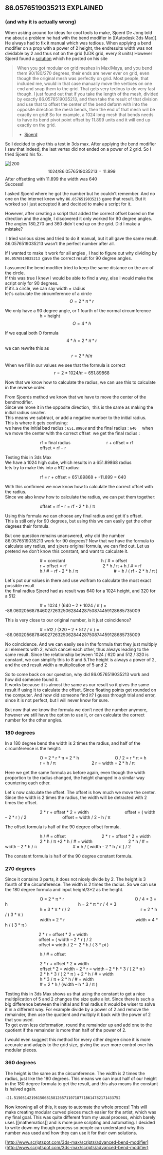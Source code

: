 ## 86.0576519035213 EXPLAINED

### (and why it is actually wrong)

When asking around for ideas for cool tools to make, Sjoerd De Jong told me about a problem he had with the bend modifier in [[Autodesk 3ds Max]]. He always had to fix it manual which was tedious. When applying a bend modifier on a prop with a power of 2 height, the endresults width was not dividable by 2 and thus not on the grid (UDK grid, every 8 units) However Sjoerd found a [solution](http://www.hourences.com/maxmaya-bending-of-modular-meshes/) which he posted on his site
  
> When you got modular on grid meshes in Max/Maya, and you bend them 90/180/270 degrees, their ends are never ever on grid, even though the original mesh was perfectly on grid. Most people, that included me, would in that case manually move the vertices on one end and snap them to the grid. That gets very tedious to do very fast though.
> I just found out that if you take the length of the mesh, divided by exactly 86.0576519035213, and then take the result of that division and use that to offset the center of the bend deform with into the opposite direction the mesh bends, then the end of that mesh will be exactly on grid! So for example, a 1024 long mesh that bends needs to have its bend pivot point offset by 11.899 units and it will end up exactly on the grid.
> - [Sjoerd](http://www.hourences.com/maxmaya-bending-of-modular-meshes/)


So I decided to give this a test in 3ds max. After applying the bend modifier I saw that indeed, the last vertex did not ended on a power of 2 grid. So I tried Sjoerd his fix.  
  

![|200](http://2.bp.blogspot.com/-DyEvKn-GM_M/U24HcjCU2sI/AAAAAAAABoA/7MADas1Hhyo/s1600/1.JPG)
$$
1024/86.0576519035213 = 11.899  
$$
After offsetting with 11.899 the width was 640  
Success!

I asked Sjoerd where he got the number but he couldn’t remember. And no one on the internet knew why `86.0576519035213` gave that result. But it worked so I just accepted it and decided to make a script for it.

However, after creating a script that added the correct offset based on the direction and the angle, I discovered it only worked for 90 degree angles. The angles 180,270 and 360 didn´t end up on the grid. Did I make a mistake?

 I tried various sizes and tried to do it manual, but it all gave the same result.  
86.0576519035213 wasn’t the perfect number after all.

  
If I wanted to make it work for all angles , I had to figure out why dividing by `86.0576519035213 `gave the correct result for 90 degree angles.


I assumed the bend modifier tried to keep the same distance on the arc of the circle.  
If this was true I knew I would be able to find a way, else I would make the script only for 90 degrees.  
If it’s a circle, we can say width = radius  
let's calculate the circumference of a circle
$$
                             O = 2 * π * r
$$
  
We only have a 90 degree angle, or 1 fourth of the normal circumference 
                             h = height
$$
                             O = 4 * h
$$
  
If we equal both O formula
$$
4 * h = 2 * π * r
$$we can rewrite this as
$$
                             r = 2 * h / π
$$
  

When we fill in our values we see that the formula is correct
  $$
                             r = 2 * 1024 / π = 651.89868
$$
  

Now that we know how to calculate the radius, we can use this to calculate in the reverse order.

From Sjoerds method we know that we have to move the center of the bendmodifier.  
Since we move it in the opposite direction,  this is the same as making the initial radius smaller.  
This means we subtract, or add a negative number to the initial radius.  
This is where it gets confusing:  
we have the initial bad radius : `651.89868` and the final radius : `640  `
when we move the center with the correct offset  we get the final radius : 
  
                             rf = final radius
                             r + offset = rf
                             offset = rf – r

Testing this in 3ds Max  
We have a 1024 high cube, which results in a 651.89868 radius  
lets try to make this into a 512 radius:

                             rf = r + offset = 651.89868 + -11.899 = 640

With this confirmed we now know how to calculate the correct offset with the radius.  
Since we also know how to calculate the radius, we can put them together:

                             offset = rf – r = rf - 2 * h / π

Using this formula we can choose any final radius and get it´s offset.  
This is still only for 90 degrees, but using this we can easily get the other degrees their formula.

But one question remains unanswered, why did the number 86.0576519035213 work for 90 degrees? Now that we have the formula to calculate any radius, and sjoers original formula, we can find out. Let us pretend we don’t know this constant, and want to calculate it.

                             # = constant
                             h / # = offset
                             r + offset = rf
                             2 * h / π + h / # = rf 
                             h / # = rf - 2 * h / π
                             # = h / ( rf - 2 * h / π )

Let´s put our values in there and use wolfram to calculate the most exact possible result  
the final radius Sjoerd had as result was 640 for a 1024 height, and 320 for a 512

                             # = 1024 / (640 – 2 * 1024 / π ) = -86.0602056878460272632506284428750874459128685735009

This is very close to our original number, is it just coincidence?

                             # =512 / (320 – 2 * 512 / π ) = -86.0602056878460272632506284428750874459128685735009

No coincidence. And we can easily see in the formula that they just multiply all elements with 2, which cancel each other, thus always leading to the same result. Since the relationship between 1024 / 620 and 512 / 320 is constant, we can simplify this to 8 and 5.The height is always a power of 2, and the end result width a multiplication of 5 and 2

So to come back on our question, why did 86.0576519035213 work and how did someone found it.  
It works because it is almost the same as our result so it gives the same result if using it to calculate the offset. Since floating points get rounded on the computer. And how did someone find it? I guess through trial and error, since it is not perfect, but I will never know for sure.

But now that we know the formula we don’t need the number anymore, however we still have the option to use it, or can calculate the correct number for the other angles.

### 180 degrees
In a 180 degree bend the width is 2 times the radius, and half of the circumference is the height:
  
                             O = 2 * r * π = 2 * h
                             O / 2 = r * π = h
                             r = h / π
                             2 r = width = 2 * h / π


Here we get the same formula as before again, even though the width proportion to the radius changed, the height changed in a similar way countering each other.


Let´s now calculate the offset. The offset is how much we move the center. Since the width is 2 times the radius, the width will be detracted with 2 times the offset.

                             2 * r + offset * 2 = width
                             offset = ( width – 2 * r ) / 2
                             offset = width / 2 – h / π

The offset formula is half of the 90 degree offset formula.

                             h / # = offset
                             2 * r + offset * 2 = width
                             2 * h / π +2 * h / # = width
                             2 * h / # = width – 2 * h / π
                             # = h / ( width - 2 * h / π ) / 2

The constant formula is half of the 90 degree constant formula.

### 270 degrees
Since it contains 3 parts, it does not nicely divide by 2. The height is 3 fourth of the circumference. The width is 2 times the radius. So we can use the 180 degree formula and input height/3*2 as the height.  

                             O = 2 * π * r                             
                             O / 4 * 3 = h                             
                             h = 2 * π * r / 4 * 3                             
                             h = 3 * π * r / 2                             
                             r = 2 * h / ( 3 * π )  
                             width = 2 * r                             
                             width = 4 * h / ( 3 * π )
  
                            2 * r + offset * 2 = width  
                            offset = ( width – 2 * r ) / 2  
                            offset = width / 2 –  2 * h / ( 3 * pi )
  
                             h / # = offset

                             2 * r + offset * 2 = width  
                             offset * 2 = width – 2 * r = width – 2 * h * 3 / ( 2 * π )  
                             2 * h * 3 / ( 2 * π ) + 2 * h / # = width  
                             h * 3 / π + 2 * h / # = width  
                             # = 2 * h / (width – h * 3 / π )


Testing this in 3ds Max shows us that using the constant to get a nice multiplication of 5 and 2 changes the size quite a lot. Since there is such a big difference between the initial and final radius it would be wiser to solve it in a different way. For example divide by a power of 2 and remove the remainder, then use the quotient and multiply it back with the power of 2 that you used.  
To get even less deformation, round the remainder up and add one to the quotient if the remainder is more than half of the power of 2.

I would even suggest this method for every other degree since it is more accurate and adapts to the grid size, giving the user more control over his modular pieces.

### 360 degrees
The height is the same as the circumference. The width is 2 times the radius, just like the 180 degrees. This means we can input half of our height in the 180 degree formula to get the result, and this also means the constant is halved again.

`-21.5150514219615068158126571107187718614782171433752`

Now knowing all of this, it easy to automate the whole proces! This will make creating modular curved pieces much easier for the artist, which was my final goal. This was quite different from my usual process, which barely uses [[mathematics]] and is more pure scripting and automating. I decided to write down my though process so people can understand why this number was used and how they can use it for their own solutions.

[http://www.scriptspot.com/3ds-max/scripts/advanced-bend-modifier](http://www.scriptspot.com/3ds-max/scripts/advanced-bend-modifier)